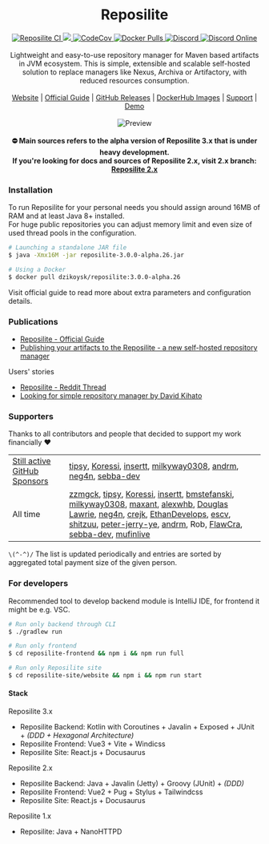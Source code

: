 ﻿<div align="center">
 <h1>Reposilite</h1>
 <div>
  <a href="https://github.com/dzikoysk/reposilite/actions/workflows/gradle.yml">
   <img alt="Reposilite CI" src="https://github.com/dzikoysk/reposilite/actions/workflows/gradle.yml/badge.svg" />
  </a>
  <a href="https://github.com/dzikoysk/reposilite/releases">
   <img src="https://maven.reposilite.com/api/badge/latest/releases/org/panda-lang/reposilite?color=40c14a&name=Reposilite&prefix=v" />
  </a>
  <a href="https://codecov.io/gh/dzikoysk/reposilite">
   <img alt="CodeCov" src="https://codecov.io/gh/dzikoysk/reposilite/branch/main/graph/badge.svg?token=9flNHTSJpp" />
  </a>
  <a href="https://hub.docker.com/r/dzikoysk/reposilite">
   <img alt="Docker Pulls" src="https://img.shields.io/docker/pulls/dzikoysk/reposilite.svg?label=pulls&logo=docker" />
  </a>
  <!--
  <a href="(https://www.codefactor.io/repository/github/dzikoysk/reposilite/overview/main">
   <img alt="CodeFactor" src="https://www.codefactor.io/repository/github/dzikoysk/reposilite/badge/main" />
  </a>
  -->
  <a href="https://discord.gg/qGRqmGjUFX">
   <img alt="Discord" src="https://img.shields.io/badge/discord-reposilite-738bd7.svg?style=square" />
  </a>
  <a href="https://discord.gg/qGRqmGjUFX">
   <img alt="Discord Online" src="https://img.shields.io/discord/204728244434501632.svg" />
  </a>
 </div>
 <br>
 <div>
  Lightweight and easy-to-use repository manager for Maven based artifacts in JVM ecosystem. 
This is simple, extensible and scalable self-hosted solution to replace managers like Nexus, Archiva or Artifactory, with reduced resources consumption. 
 </div>
 <br>
 <div>
  <a href="https://reposilite.com">Website</a>
  |
  <a href="https://reposilite.com/guide/about">Official Guide</a>
  |
  <a href="https://github.com/dzikoysk/reposilite/releases">GitHub Releases</a>
  |
  <a href="https://hub.docker.com/r/dzikoysk/reposilite">DockerHub Images</a>
  |
  <a href="https://panda-lang.org/support">Support</a>
  |
  <a href="https://maven.reposilite.com">Demo</a>
 </div>
 <br>
 <img alt="Preview" src="https://user-images.githubusercontent.com/4235722/133891983-966e5c6d-97b1-48cc-b754-6e88117ee4f7.png" />
 <br>
 <br>
 <strong>
   ⛔ Main sources refers to the alpha version of Reposilite 3.x that is under heavy development.
  <br>
  If you're looking for docs and sources of Reposilite 2.x, visit 2.x branch: <a href="https://github.com/dzikoysk/reposilite/tree/2.x">Reposilite 2.x</a>
 </strong>
</div>

### Installation
To run Reposilite for your personal needs you should assign around 16MB of RAM and at least Java 8+ installed. <br>
For huge public repositories you can adjust memory limit and even size of used thread pools in the configuration.

```bash
# Launching a standalone JAR file
$ java -Xmx16M -jar reposilite-3.0.0-alpha.26.jar

# Using a Docker
$ docker pull dzikoysk/reposilite:3.0.0-alpha.26
```

Visit official guide to read more about extra parameters and configuration details.

### Publications
* [Reposilite - Official Guide](https://reposilite.com/guide/about)
* [Publishing your artifacts to the Reposilite - a new self-hosted repository manager ](https://dev.to/dzikoysk/publishing-your-artifacts-to-the-reposilite-a-new-self-hosted-repository-manager-3n0h)

Users' stories

* [Reposilite - Reddit Thread](https://www.reddit.com/r/java/comments/k8i2m0/reposilite_alternative_lightweight_maven/)
* [Looking for simple repository manager by David Kihato](https://kihats.medium.com/custom-self-hosted-maven-repository-cbb778031f68)

### Supporters
Thanks to all contributors and people that decided to support my work financially ❤️

<table>
 <tr>
  <td>
   <a href="https://github.com/sponsors/dzikoysk">Still active GitHub Sponsors</a>
  </td>
  <td>
    <a href="https://github.com/tipsy">tipsy</a>, 
    <a href="https://github.com/Koressi">Koressi</a>,
    <a href="https://github.com/insertt">insertt</a>, 
    <a href="https://github.com/milkyway0308">milkyway0308</a>,
    <a href="https://github.com/andrm">andrm</a>, 
    <a href="https://github.com/neg4n">neg4n</a>, 
    <a href="https://github.com/sebba-dev">sebba-dev</a>
  </td>
 </tr>
 <tr>
  <td>All time</td>
  <td>
   <a href="https://github.com/zzmgck">zzmgck</a>, 
   <a href="https://github.com/tipsy">tipsy</a>, 
   <a href="https://github.com/Koressi">Koressi</a>,
   <a href="https://github.com/insertt">insertt</a>, 
   <a href="https://github.com/insertt">bmstefanski</a>, 
   <a href="https://github.com/milkyway0308">milkyway0308</a>,
   <a href="https://github.com/maxant">maxant</a>,
   <a href="https://github.com/alexwhb">alexwhb</a>, 
   <a href="https://github.com/kay">Douglas Lawrie</a>,
   <a href="https://github.com/neg4n">neg4n</a>,
   <a href="https://github.com/crejk">crejk</a>,
   <a href="https://github.com/EthanDevelops">EthanDevelops</a>, 
   <a href="https://github.com/escv">escv</a>,
   <a href="https://github.com/shitzuu">shitzuu</a>,
   <a href="https://github.com/peter-jerry-ye">peter-jerry-ye</a>,
   <a href="https://github.com/andrm">andrm</a>, 
   Rob,
   <a href="https://github.com/FlawCra">FlawCra</a>,
   <a href="https://github.com/sebba-dev">sebba-dev</a>,
   <a href="https://github.com/mufinlive">mufinlive</a>
  </td>
 </tr>
</table>

`\(^-^)/` The list is updated periodically and entries are sorted by aggregated total payment size of the given person.

### For developers

Recommended tool to develop backend module is IntelliJ IDE, for frontend it might be e.g. VSC.

```bash
# Run only backend through CLI
$ ./gradlew run

# Run only frontend
$ cd reposilite-frontend && npm i && npm run full

# Run only Reposilite site
$ cd reposilite-site/website && npm i && npm run start
```

#### Stack

Reposilite 3.x
* Reposilite Backend: Kotlin with Coroutines + Javalin + Exposed + JUnit + _(DDD + Hexagonal Architecture)_
* Reposilite Frontend: Vue3 + Vite + Windicss
* Reposilite Site: React.js + Docusaurus

Reposilite 2.x
* Reposilite Backend: Java + Javalin (Jetty) + Groovy (JUnit) + _(DDD)_
* Reposilite Frontend: Vue2 + Pug + Stylus + Tailwindcss
* Reposilite Site: React.js + Docusaurus

Reposilite 1.x
* Reposilite: Java + NanoHTTPD
